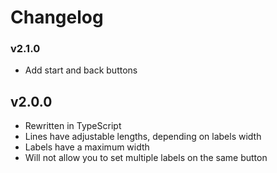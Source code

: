 # Changelog

### v2.1.0

- Add start and back buttons

## v2.0.0

- Rewritten in TypeScript
- Lines have adjustable lengths, depending on labels width
- Labels have a maximum width
- Will not allow you to set multiple labels on the same button
